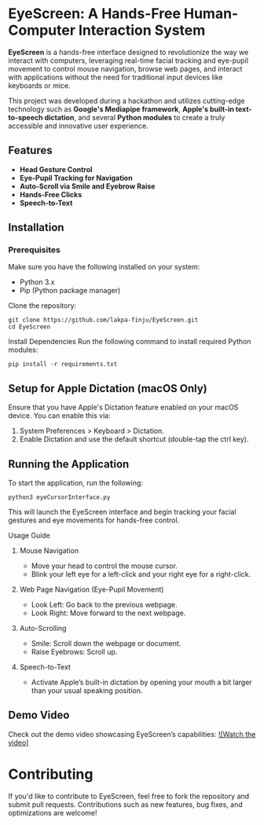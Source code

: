 # EyeScreen: A Hands-Free Human-Computer Interaction System

**EyeScreen** is a hands-free interface designed to revolutionize the way we interact with computers, leveraging real-time facial tracking and eye-pupil movement to control mouse navigation, browse web pages, and interact with applications without the need for traditional input devices like keyboards or mice.

This project was developed during a hackathon and utilizes cutting-edge technology such as **Google's Mediapipe framework**, **Apple's built-in text-to-speech dictation**, and several **Python modules** to create a truly accessible and innovative user experience.

## Features
- **Head Gesture Control**
- **Eye-Pupil Tracking for Navigation**
- **Auto-Scroll via Smile and Eyebrow Raise**
- **Hands-Free Clicks**
- **Speech-to-Text**
  
## Installation

### Prerequisites

Make sure you have the following installed on your system:

- Python 3.x
- Pip (Python package manager)

Clone the repository:
``` 
git clone https://github.com/lakpa-finju/EyeScreen.git 
cd EyeScreen
```

Install Dependencies
Run the following command to install required Python modules:
```
pip install -r requirements.txt
```

## Setup for Apple Dictation (macOS Only)
Ensure that you have Apple's Dictation feature enabled on your macOS device. You can enable this via:

1. System Preferences > Keyboard > Dictation.
2. Enable Dictation and use the default shortcut (double-tap the ctrl key).

## Running the Application
To start the application, run the following:
```
python3 eyeCursorInterface.py 
```
This will launch the EyeScreen interface and begin tracking your facial gestures and eye movements for hands-free control.

Usage Guide
1. Mouse Navigation
    * Move your head to control the mouse cursor.
    * Blink your left eye for a left-click and your right eye for a right-click.

2. Web Page Navigation (Eye-Pupil Movement)
    * Look Left: Go back to the previous webpage.
    * Look Right: Move forward to the next webpage.

3. Auto-Scrolling
    * Smile: Scroll down the webpage or document.
    * Raise Eyebrows: Scroll up.

4. Speech-to-Text
    * Activate Apple’s built-in dictation by opening your mouth a bit larger than your usual speaking position.  

## Demo Video
Check out the demo video showcasing EyeScreen’s capabilities: 
[![Watch the video]]("https://www.youtube.com/watch?v=WFF7fUI0fY8")

# Contributing
If you'd like to contribute to EyeScreen, feel free to fork the repository and submit pull requests. Contributions such as new features, bug fixes, and optimizations are welcome!

